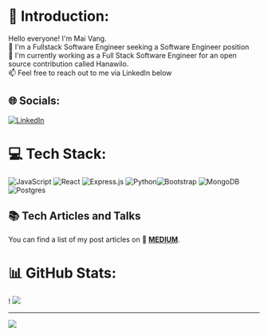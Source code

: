 # 👋 Introduction:
Hello everyone! I'm Mai Vang. <br> 👋 I'm a Fullstack Software Engineer seeking a Software Engineer position <br>👀 I'm currently working as a Full Stack Software Engineer for an open source contribution called Hanawilo.<br>📫 Feel free to reach out to me via LinkedIn below<br>


## 🌐 Socials:
[![LinkedIn](https://img.shields.io/badge/LinkedIn-%230077B5.svg?logo=linkedin&logoColor=white)](https://linkedin.com/in/mai-vang-software-engineer) 

# 💻 Tech Stack:
![JavaScript](https://img.shields.io/badge/javascript-%23323330.svg?style=for-the-badge&logo=javascript&logoColor=%23F7DF1E) ![React](https://img.shields.io/badge/react-%2320232a.svg?style=for-the-badge&logo=react&logoColor=%2361DAFB) ![Express.js](https://img.shields.io/badge/express.js-%23404d59.svg?style=for-the-badge&logo=express&logoColor=%2361DAFB) ![Python](https://img.shields.io/badge/Python-3776AB?style=for-the-badge&logo=python&logoColor=white)![Bootstrap](https://img.shields.io/badge/bootstrap-%23563D7C.svg?style=for-the-badge&logo=bootstrap&logoColor=white) ![MongoDB](https://img.shields.io/badge/MongoDB-%234ea94b.svg?style=for-the-badge&logo=mongodb&logoColor=white) ![Postgres](https://img.shields.io/badge/postgres-%23316192.svg?style=for-the-badge&logo=postgresql&logoColor=white) 	

## 📚 Tech Articles and Talks 

You can find a list of my post articles on 📖 **[MEDIUM](https://medium.com/@vmaineng)**. 


# 📊 GitHub Stats:
!
![](https://github-readme-streak-stats.herokuapp.com/?user=vmaineng&theme=jolly&hide_border=false)<br/>


---
[![](https://visitcount.itsvg.in/api?id=vmaineng&icon=0&color=0)](https://visitcount.itsvg.in)

<!-- Proudly created with GPRM ( https://gprm.itsvg.in ) -->

<!---
vmaineng/vmaineng is a ✨ special ✨ repository because its `README.md` (this file) appears on your GitHub profile.
You can click the Preview link to take a look at your changes.
--->
